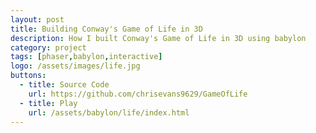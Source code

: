 ```yaml
---
layout: post
title: Building Conway's Game of Life in 3D
description: How I built Conway's Game of Life in 3D using babylon
category: project
tags: [phaser,babylon,interactive]
logo: /assets/images/life.jpg
buttons:
  - title: Source Code
    url: https://github.com/chrisevans9629/GameOfLife
  - title: Play
    url: /assets/babylon/life/index.html
---
```

